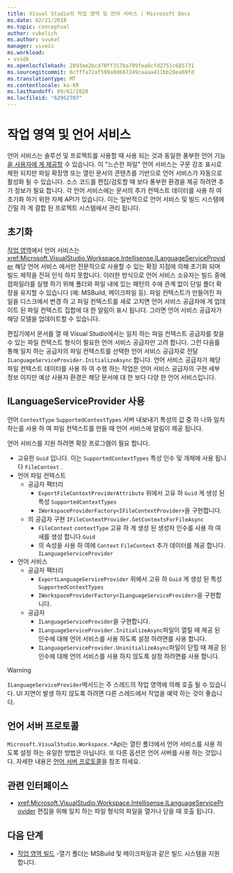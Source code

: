 ```yaml
---
title: Visual Studio의 작업 영역 및 언어 서비스 | Microsoft Docs
ms.date: 02/21/2018
ms.topic: conceptual
author: vukelich
ms.author: svukel
manager: viveis
ms.workload:
- vssdk
ms.openlocfilehash: 2893ae2bcd70ff317ba799fea6cfd2751c685731
ms.sourcegitcommit: 6cfffa72af599a9d667249caaaa411bb28ea69fd
ms.translationtype: MT
ms.contentlocale: ko-KR
ms.lasthandoff: 09/02/2020
ms.locfileid: "62952707"
---
```

# <a name="workspaces-and-language-services"></a>작업 영역 및 언어 서비스

언어 서비스는 솔루션 및 프로젝트를 사용할 때 사용 되는 것과 동일한 풍부한 언어 기능 [을 사용자에 게 제공할](../ide/develop-code-in-visual-studio-without-projects-or-solutions.md) 수 있습니다. 이 "느슨한 파일" 언어 서비스는 구문 강조 표시로 제한 되지만 파일 확장명 또는 열린 문서의 콘텐츠를 기반으로 언어 서비스가 자동으로 활성화 될 수 있습니다. 소스 코드를 편집/검토할 때 보다 풍부한 환경을 제공 하려면 추가 정보가 필요 합니다. 각 언어 서비스에는 문서의 추가 컨텍스트 데이터를 사용 하 여 초기화 하기 위한 자체 API가 있습니다. 이는 일반적으로 언어 서비스 및 빌드 시스템에 긴밀 하 게 결합 된 프로젝트 시스템에서 관리 됩니다.

## <a name="initialization"></a>초기화

[작업 영역](workspaces.md)에서 언어 서비스는 <xref:Microsoft.VisualStudio.Workspace.Intellisense.ILanguageServiceProvider> 해당 언어 서비스 에서만 전문적으로 사용할 수 있는 확장 지점에 의해 초기화 되며 빌드 제작을 전혀 인식 하지 못합니다. 이러한 방식으로 언어 서비스 소유자는 빌드 중에 컴파일러를 실행 하기 위해 폴더와 파일 내에 있는 패턴의 수에 관계 없이 단일 폴더 확장을 유지할 수 있습니다 (예: MSBuild, 메이크파일 등). 파일 컨텍스트가 만들어진 파일을 디스크에서 변경 하 고 파일 컨텍스트를 새로 고치면 언어 서비스 공급자에 게 업데이트 된 파일 컨텍스트 집합에 대 한 알림이 표시 됩니다. 그러면 언어 서비스 공급자가 해당 모델을 업데이트할 수 있습니다.

편집기에서 문서를 열 때 Visual Studio에서는 일치 하는 파일 컨텍스트 공급자를 찾을 수 있는 파일 컨텍스트 형식이 필요한 언어 서비스 공급자만 고려 합니다. 그런 다음를 통해 일치 하는 공급자의 파일 컨텍스트를 선택한 언어 서비스 공급자로 전달 `ILanguageServiceProvider.InitializeAsync` 합니다. 언어 서비스 공급자가 해당 파일 컨텍스트 데이터를 사용 하 여 수행 하는 작업은 언어 서비스 공급자의 구현 세부 정보 이지만 예상 사용자 환경은 해당 문서에 대 한 보다 다양 한 언어 서비스입니다.

## <a name="using-ilanguageserviceprovider"></a>ILanguageServiceProvider 사용

언어 `ContextType` `SupportedContextTypes` 서버 내보내기 특성의 값 중 하 나와 일치 하는를 사용 하 여 파일 컨텍스트를 만들 때 언어 서비스에 알림이 제공 됩니다.

언어 서비스를 지원 하려면 확장 프로그램이 필요 합니다.

- 고유한 `Guid` 입니다. 이는 `SupportedContextTypes` 특성 인수 및 개체에 사용 됩니다 `FileContext` .
- 언어 파일 컨텍스트
  - 공급자 팩터리
    - `ExportFileContextProviderAttribute` 위에서 고유 하 `Guid` 게 생성 된 특성 `SupportedContextTypes`
    - `IWorkspaceProviderFactory<IFileContextProvider>`을 구현합니다.
  - 의 공급자 구현 `IFileContextProvider.GetContextsForFileAsync`
    - `FileContext` `contextType` 고유 하 게 생성 된 생성자 인수를 사용 하 여 새를 생성 합니다.`Guid`
    - 의 속성을 사용 하 여에 `Context` `FileContext` 추가 데이터를 제공 합니다. `ILanguageServiceProvider`
- 언어 서비스
  - 공급자 팩터리
    - `ExportLanguageServiceProvider` 위에서 고유 하 `Guid` 게 생성 된 특성 `SupportedContextTypes`
    - `IWorkspaceProviderFactory<ILanguageServiceProvider>`을 구현합니다.
  - 공급자
    - `ILanguageServiceProvider`을 구현합니다.
    - `ILanguageServiceProvider.InitializeAsync`파일이 열릴 때 제공 된 인수에 대해 언어 서비스를 사용 하도록 설정 하려면를 사용 합니다.
    - `ILanguageServiceProvider.UninitializeAsync`파일이 닫힐 때 제공 된 인수에 대해 언어 서비스를 사용 하지 않도록 설정 하려면를 사용 합니다.

>[!WARNING]
>`ILanguageServiceProvider`메서드는 주 스레드의 작업 영역에 의해 호출 될 수 있습니다. UI 지연이 발생 하지 않도록 하려면 다른 스레드에서 작업을 예약 하는 것이 좋습니다.

## <a name="language-server-protocol"></a>언어 서버 프로토콜

`Microsoft.VisualStudio.Workspace.*`Api는 열린 폴더에서 언어 서비스를 사용 하도록 설정 하는 유일한 방법은 아닙니다. 또 다른 옵션은 언어 서버를 사용 하는 것입니다. 자세한 내용은 [언어 서버 프로토콜](language-server-protocol.md)을 참조 하세요.

## <a name="related-interfaces"></a>관련 인터페이스

- <xref:Microsoft.VisualStudio.Workspace.Intellisense.ILanguageServiceProvider> 편집을 위해 일치 하는 파일 형식의 파일을 열거나 닫을 때 호출 됩니다.

## <a name="next-steps"></a>다음 단계

* [작업 영역 빌드](workspace-build.md) -열기 폴더는 MSBuild 및 메이크파일과 같은 빌드 시스템을 지원 합니다.